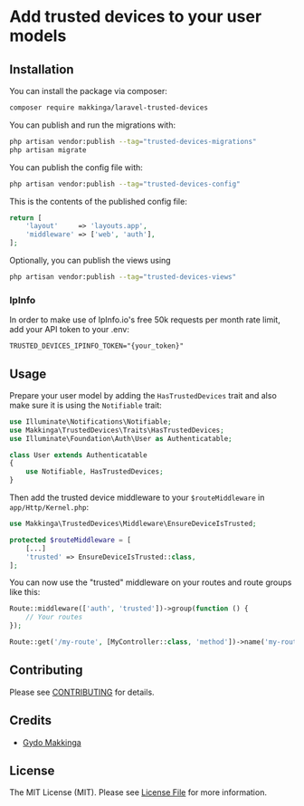 # Add trusted devices to your user models

## Installation

You can install the package via composer:

```bash
composer require makkinga/laravel-trusted-devices
```

You can publish and run the migrations with:

```bash
php artisan vendor:publish --tag="trusted-devices-migrations"
php artisan migrate
```

You can publish the config file with:

```bash
php artisan vendor:publish --tag="trusted-devices-config"
```

This is the contents of the published config file:

```php
return [
    'layout'     => 'layouts.app',
    'middleware' => ['web', 'auth'],
];
```

Optionally, you can publish the views using

```bash
php artisan vendor:publish --tag="trusted-devices-views"
```

### IpInfo
In order to make use of IpInfo.io's free 50k requests per month rate limit, add your API token to your .env:

```dotenv
TRUSTED_DEVICES_IPINFO_TOKEN="{your_token}"
```

## Usage

Prepare your user model by adding the `HasTrustedDevices` trait and also make sure it is using the `Notifiable` trait:

```php
use Illuminate\Notifications\Notifiable;
use Makkinga\TrustedDevices\Traits\HasTrustedDevices;
use Illuminate\Foundation\Auth\User as Authenticatable;

class User extends Authenticatable
{
    use Notifiable, HasTrustedDevices;
}
```

Then add the trusted device middleware to your `$routeMiddleware` in `app/Http/Kernel.php`:

```php
use Makkinga\TrustedDevices\Middleware\EnsureDeviceIsTrusted;

protected $routeMiddleware = [
    [...]
    'trusted' => EnsureDeviceIsTrusted::class,
];
```

You can now use the "trusted" middleware on your routes and route groups like this:

```php
Route::middleware(['auth', 'trusted'])->group(function () {
    // Your routes
});
```

```php
Route::get('/my-route', [MyController::class, 'method'])->name('my-route')->middleware('trusted');
```

## Contributing

Please see [CONTRIBUTING](CONTRIBUTING.md) for details.

## Credits

- [Gydo Makkinga](https://github.com/makkinga)

## License

The MIT License (MIT). Please see [License File](LICENSE.md) for more information.
